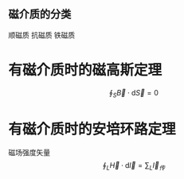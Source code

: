 ## 磁介质的分类
顺磁质
抗磁质
铁磁质
# 有磁介质时的磁高斯定理
$$\oint_S\vec{B}\cdot\mathrm{d}\vec{S}=0$$
# 有磁介质时的安培环路定理
磁场强度矢量
$$\oint_L\vec{H}\cdot\mathrm{d}\vec{l}=\sum_L\vec{I}_传$$
